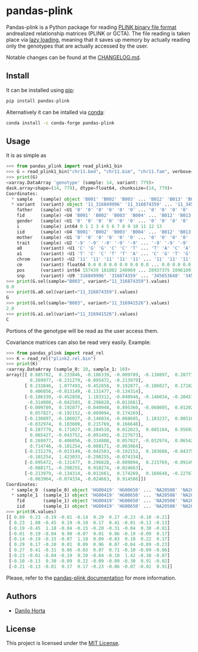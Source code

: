 # pandas-plink

Pandas-plink is a Python package for reading [PLINK binary file format](https://www.cog-genomics.org/plink2/formats) andrealized relationship matrices (PLINK or GCTA).
The file reading is taken place via [lazy loading](https://en.wikipedia.org/wiki/Lazy_loading), meaning that it saves up memory by actually reading only the genotypes that are actually accessed by the user.

Notable changes can be found at the [CHANGELOG.md](CHANGELOG.md).

## Install

It can be installed using [pip](https://pypi.python.org/pypi/pip):

```bash
pip install pandas-plink
```

Alternatively it can be intalled via [conda](http://conda.pydata.org/docs/index.html):

```bash
conda install -c conda-forge pandas-plink
```

## Usage

It is as simple as

```python
>>> from pandas_plink import read_plink1_bin
>>> G = read_plink1_bin("chr11.bed", "chr11.bim", "chr11.fam", verbose=False)
>>> print(G)
<xarray.DataArray 'genotype' (sample: 14, variant: 779)>
dask.array<shape=(14, 779), dtype=float64, chunksize=(14, 779)>
Coordinates:
  * sample   (sample) object 'B001' 'B002' 'B003' ... 'B012' 'B013' 'B014'
  * variant  (variant) object '11_316849996' '11_316874359' ... '11_345698259'
    father   (sample) <U1 '0' '0' '0' '0' '0' '0' ... '0' '0' '0' '0' '0' '0'
    fid      (sample) <U4 'B001' 'B002' 'B003' 'B004' ... 'B012' 'B013' 'B014'
    gender   (sample) <U1 '0' '0' '0' '0' '0' '0' ... '0' '0' '0' '0' '0' '0'
    i        (sample) int64 0 1 2 3 4 5 6 7 8 9 10 11 12 13
    iid      (sample) <U4 'B001' 'B002' 'B003' 'B004' ... 'B012' 'B013' 'B014'
    mother   (sample) <U1 '0' '0' '0' '0' '0' '0' ... '0' '0' '0' '0' '0' '0'
    trait    (sample) <U2 '-9' '-9' '-9' '-9' '-9' ... '-9' '-9' '-9' '-9' '-9'
    a0       (variant) <U1 'C' 'G' 'G' 'C' 'C' 'T' ... 'T' 'A' 'C' 'A' 'A' 'T'
    a1       (variant) <U1 'T' 'C' 'C' 'T' 'T' 'A' ... 'C' 'G' 'T' 'G' 'C' 'C'
    chrom    (variant) <U2 '11' '11' '11' '11' '11' ... '11' '11' '11' '11' '11'
    cm       (variant) float64 0.0 0.0 0.0 0.0 0.0 0.0 ... 0.0 0.0 0.0 0.0 0.0
    pos      (variant) int64 157439 181802 248969 ... 28937375 28961091 29005702
    snp      (variant) <U9 '316849996' '316874359' ... '345653648' '345698259'
>>> print(G.sel(sample="B003", variant="11_316874359").values)
0.0
>>> print(G.a0.sel(variant="11_316874359").values)
G
>>> print(G.sel(sample="B003", variant="11_316941526").values)
2.0
>>> print(G.a1.sel(variant="11_316941526").values)
C
```
Portions of the genotype will be read as the user access them.

Covariance matrices can also be read very easily.
Example:

```python
>>> from pandas_plink import read_rel
>>> K = read_rel("plink2.rel.bin")
>>> print(K)
<xarray.DataArray (sample_0: 10, sample_1: 10)>
array([[ 0.885782,  0.233846, -0.186339, -0.009789, -0.138897,  0.287779,
         0.269977, -0.231279, -0.095472, -0.213979],
       [ 0.233846,  1.077493, -0.452858,  0.192877, -0.186027,  0.171027,
         0.406056, -0.013149, -0.131477, -0.134314],
       [-0.186339, -0.452858,  1.183312, -0.040948, -0.146034, -0.204510,
        -0.314808, -0.042503,  0.296828, -0.011661],
       [-0.009789,  0.192877, -0.040948,  0.895360, -0.068605,  0.012023,
         0.057827, -0.192152, -0.089094,  0.174269],
       [-0.138897, -0.186027, -0.146034, -0.068605,  1.183237,  0.085104,
        -0.032974,  0.103608,  0.215769,  0.166648],
       [ 0.287779,  0.171027, -0.204510,  0.012023,  0.085104,  0.956921,
         0.065427, -0.043752, -0.091492, -0.227673],
       [ 0.269977,  0.406056, -0.314808,  0.057827, -0.032974,  0.065427,
         0.714746, -0.101254, -0.088171, -0.063964],
       [-0.231279, -0.013149, -0.042503, -0.192152,  0.103608, -0.043752,
        -0.101254,  1.423033, -0.298255, -0.074334],
       [-0.095472, -0.131477,  0.296828, -0.089094,  0.215769, -0.091492,
        -0.088171, -0.298255,  0.910274, -0.024663],
       [-0.213979, -0.134314, -0.011661,  0.174269,  0.166648, -0.227673,
        -0.063964, -0.074334, -0.024663,  0.914586]])
Coordinates:
  * sample_0  (sample_0) object 'HG00419' 'HG00650' ... 'NA20508' 'NA20753'
  * sample_1  (sample_1) object 'HG00419' 'HG00650' ... 'NA20508' 'NA20753'
    fid       (sample_1) object 'HG00419' 'HG00650' ... 'NA20508' 'NA20753'
    iid       (sample_1) object 'HG00419' 'HG00650' ... 'NA20508' 'NA20753'
>>> print(K.values)
[[ 0.89  0.23 -0.19 -0.01 -0.14  0.29  0.27 -0.23 -0.10 -0.21]
 [ 0.23  1.08 -0.45  0.19 -0.19  0.17  0.41 -0.01 -0.13 -0.13]
 [-0.19 -0.45  1.18 -0.04 -0.15 -0.20 -0.31 -0.04  0.30 -0.01]
 [-0.01  0.19 -0.04  0.90 -0.07  0.01  0.06 -0.19 -0.09  0.17]
 [-0.14 -0.19 -0.15 -0.07  1.18  0.09 -0.03  0.10  0.22  0.17]
 [ 0.29  0.17 -0.20  0.01  0.09  0.96  0.07 -0.04 -0.09 -0.23]
 [ 0.27  0.41 -0.31  0.06 -0.03  0.07  0.71 -0.10 -0.09 -0.06]
 [-0.23 -0.01 -0.04 -0.19  0.10 -0.04 -0.10  1.42 -0.30 -0.07]
 [-0.10 -0.13  0.30 -0.09  0.22 -0.09 -0.09 -0.30  0.91 -0.02]
 [-0.21 -0.13 -0.01  0.17  0.17 -0.23 -0.06 -0.07 -0.02  0.91]]
```

Please, refer to the [pandas-plink documentation](https://pandas-plink.readthedocs.io/) for more information.

## Authors

* [Danilo Horta](https://github.com/horta)

## License

This project is licensed under the [MIT License](https://raw.githubusercontent.com/limix/pandas-plink/master/LICENSE.md).
